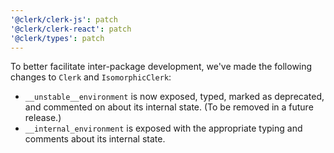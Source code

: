 ```yaml
---
'@clerk/clerk-js': patch
'@clerk/clerk-react': patch
'@clerk/types': patch
---
```


To better facilitate inter-package development, we've made the following changes to `Clerk` and `IsomorphicClerk`:

- `__unstable__environment` is now exposed, typed, marked as deprecated, and commented on about its internal state. (To be removed in a future release.)
- `__internal_environment` is exposed with the appropriate typing and comments about its internal state.
